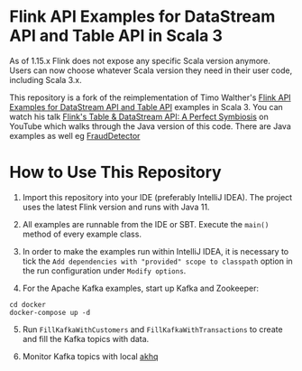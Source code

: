 # Flink API Examples for DataStream API and Table API in Scala 3

As of 1.15.x Flink does not expose any specific Scala version anymore.
Users can now choose whatever Scala version they need in their user code, including Scala 3.x.

This repository is a fork of the reimplementation of Timo
Walther's [Flink API Examples for DataStream API and Table API](https://github.com/twalthr/flink-api-examples)
examples in Scala 3. You can watch his talk [Flink's Table & DataStream API: A Perfect Symbiosis](https://youtu.be/vLLn5PxF2Lw) on YouTube which walks
through the Java version of this code.
There are Java examples as well eg [FraudDetector](src/main/java/spendreport/FraudDetectionJob.java) 

# How to Use This Repository

1. Import this repository into your IDE (preferably IntelliJ IDEA). The project uses the latest Flink version and runs with Java 11.

2. All examples are runnable from the IDE or SBT. Execute the `main()` method of every example class.

3. In order to make the examples run within IntelliJ IDEA, it is necessary to tick
   the `Add dependencies with "provided" scope to classpath` option in the run configuration under `Modify options`.

4. For the Apache Kafka examples, start up Kafka and Zookeeper:

```
cd docker
docker-compose up -d
```

5. Run `FillKafkaWithCustomers` and `FillKafkaWithTransactions` to create and fill the Kafka topics with data.

6. Monitor Kafka topics with local [akhq](http://localhost:8081)